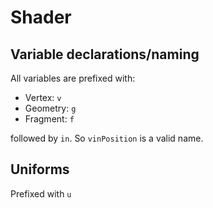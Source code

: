 # Shader

## Variable declarations/naming

All variables are prefixed with:

- Vertex: `v`
- Geometry: `g`
- Fragment: `f`

followed by `in`. So `vinPosition` is a valid name.

## Uniforms

Prefixed with `u`
